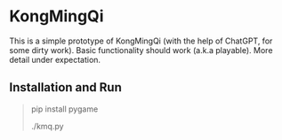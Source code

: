 # KongMingQi
This is a simple prototype of KongMingQi (with the help of ChatGPT, for some dirty work). Basic functionality should work (a.k.a playable). More detail under expectation.

## Installation and Run
> pip install pygame
> 
> ./kmq.py